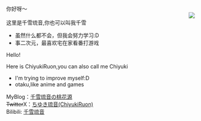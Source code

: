 你好呀～  
<img align="right" src="https://github-readme-stats.vercel.app/api?username=ChiyukiRuon&hide=contribs,prs&show_icons=true&title_color=8a96f0&text_color=8a96f0">  
这里是千雪琉音,你也可以叫我千雪
- 虽然什么都不会，但我会努力学习:D 
- 事二次元，最喜欢宅在家看番打游戏

Hello!  

Here is ChiyukiRuon,you can also call me Chiyuki  
- I'm trying to improve myself:D
- otaku,like anime and games

MyBlog：[千雪琉音の桃花源](https://chiyukiruon.com)  
~~Twitter~~X：[ちゆき琉音(ChiyukiRuon)](https://twitter.com/ChiyukiRuon)  
Bilibili: [千雪琉音](https://space.bilibili.com/33908380)
